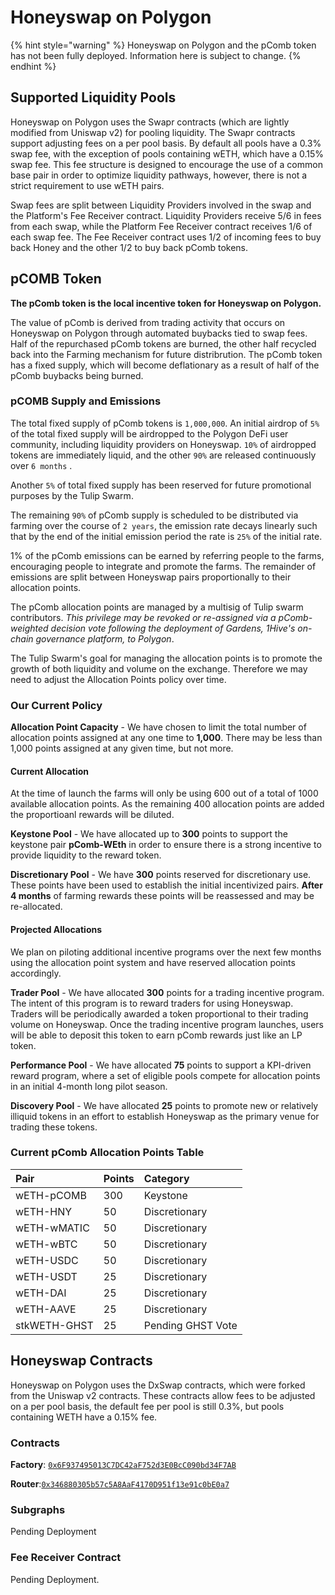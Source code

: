 # Honeyswap on Polygon

{% hint style="warning" %}
Honeyswap on Polygon and the pComb token has not been fully deployed. Information here is subject to change.
{% endhint %}

## Supported Liquidity Pools

Honeyswap on Polygon uses the Swapr contracts \(which are lightly modified from Uniswap v2\) for pooling liquidity. The Swapr contracts support adjusting fees on a per pool basis. By default all pools have a 0.3% swap fee, with the exception of pools containing wETH, which have a 0.15% swap fee. This fee structure is designed to encourage the use of a common base pair in order to optimize liquidity pathways, however, there is not a strict requirement to use wETH pairs.

Swap fees are split between Liquidity Providers involved in the swap and the Platform's Fee Receiver contract. Liquidity Providers receive 5/6 in fees from each swap, while the Platform Fee Receiver contract receives 1/6 of each swap fee. The Fee Receiver contract uses 1/2 of incoming fees to buy back Honey and the other 1/2 to buy back pComb tokens.

## pCOMB Token

**The pComb token is the local incentive token for Honeyswap on Polygon.**

The value of pComb is derived from trading activity that occurs on Honeyswap on Polygon through automated buybacks tied to swap fees. Half of the repurchased pComb tokens are burned, the other half recycled back into the Farming mechanism for future distribrution. The pComb token has a fixed supply, which will become deflationary as a result of half of the pComb buybacks being burned.

### pCOMB Supply and Emissions

The total fixed supply of pComb tokens is `1,000,000`. An initial airdrop of `5%` of the total fixed supply will be airdropped to the Polygon DeFi user community, including liquidity providers on Honeyswap. `10%` of airdropped tokens are immediately liquid, and the other `90%` are released continuously over `6 months` .

Another `5%` of total fixed supply has been reserved for future promotional purposes by the Tulip Swarm.

The remaining `90%` of pComb supply is scheduled to be distributed via farming over the course of `2 years`, the emission rate decays linearly such that by the end of the initial emission period the rate is `25%` of the initial rate.

1% of the pComb emissions can be earned by referring people to the farms, encouraging people to integrate and promote the farms. The remainder of emissions are split between Honeyswap pairs proportionally to their allocation points.

The pComb allocation points are managed by a multisig of Tulip swarm contributors. _This privilege may be revoked or re-assigned via a pComb-weighted decision vote following the deployment of Gardens, 1Hive's on-chain governance platform, to Polygon_.

The Tulip Swarm's goal for managing the allocation points is to promote the growth of both liquidity and volume on the exchange. Therefore we may need to adjust the Allocation Points policy over time.

### Our Current Policy

**Allocation Point Capacity** - We have chosen to limit the total number of allocation points assigned at any one time to **1,000**. There may be less than 1,000 points assigned at any given time, but not more.

#### Current Allocation

At the time of launch the farms will only be using 600 out of a total of 1000 available allocation points. As the remaining 400 allocation points are added the proportioanl rewards will be diluted.

**Keystone Pool** - We have allocated up to **300** points to support the keystone pair **pComb-WEth** in order to ensure there is a strong incentive to provide liquidity to the reward token.

**Discretionary Pool** - We have **300** points reserved for discretionary use. These points have been used to establish the initial incentivized pairs. **After 4 months** of farming rewards these points will be reassessed and may be re-allocated.

#### Projected Allocations

We plan on piloting additional incentive programs over the next few months using the allocation point system and have reserved allocation points accordingly.

**Trader Pool** - We have allocated **300** points for a trading incentive program. The intent of this program is to reward traders for using Honeyswap. Traders will be periodically awarded a token proportional to their trading volume on Honeyswap. Once the trading incentive program launches, users will be able to deposit this token to earn pComb rewards just like an LP token.

**Performance Pool** - We have allocated **75** points to support a KPI-driven reward program, where a set of eligible pools compete for allocation points in an initial 4-month long pilot season.

**Discovery Pool** - We have allocated **25** points to promote new or relatively illiquid tokens in an effort to establish Honeyswap as the primary venue for trading these tokens.

### Current pComb Allocation Points Table

| Pair | Points | Category |
| :--- | :--- | :--- |
| wETH-pCOMB | 300 | Keystone |
| wETH-HNY | 50 | Discretionary |
| wETH-wMATIC | 50 | Discretionary |
| wETH-wBTC | 50 | Discretionary |
| wETH-USDC | 50 | Discretionary |
| wETH-USDT | 25 | Discretionary |
| wETH-DAI | 25 | Discretionary |
| wETH-AAVE | 25 | Discretionary |
| stkWETH-GHST | 25 | Pending GHST Vote |

## Honeyswap Contracts

Honeyswap on Polygon uses the DxSwap contracts, which were forked from the Uniswap v2 contracts. These contracts allow fees to be adjusted on a per pool basis, the default fee per pool is still 0.3%, but pools containing WETH have a 0.15% fee.

### Contracts

**Factory**: [`0x6F937495013C7DC42aF752d3E0BcC090bd34F7AB`](https://explorer-mainnet.maticvigil.com/address/0x6F937495013C7DC42aF752d3E0BcC090bd34F7AB)

**Router**:[`0x346880305b57c5A8AaF4170D951f13e91c0bE0a7`](https://explorer-mainnet.maticvigil.com/address/0x346880305b57c5A8AaF4170D951f13e91c0bE0a7/transactions)

### Subgraphs

Pending Deployment

### Fee Receiver Contract

Pending Deployment.


